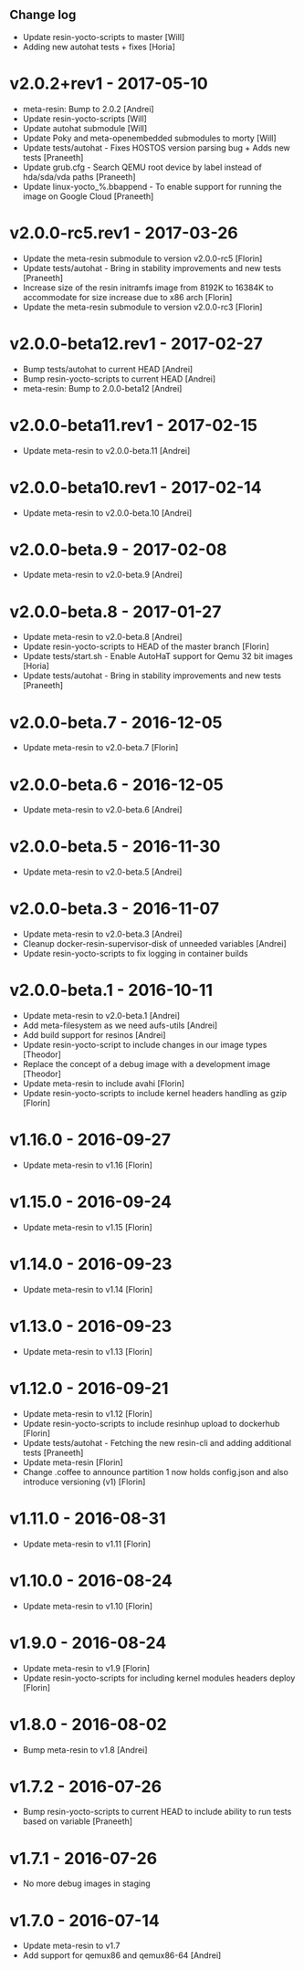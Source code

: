 Change log
-----------

* Update resin-yocto-scripts to master [Will]
* Adding new autohat tests + fixes [Horia]

# v2.0.2+rev1 - 2017-05-10

* meta-resin: Bump to 2.0.2 [Andrei]
* Update resin-yocto-scripts [Will]
* Update autohat submodule [Will]
* Update Poky and meta-openembedded submodules to morty [Will]
* Update tests/autohat - Fixes HOSTOS version parsing bug + Adds new tests [Praneeth]
* Update grub.cfg - Search QEMU root device by label instead of hda/sda/vda paths [Praneeth]
* Update linux-yocto_%.bbappend - To enable support for running the image on Google Cloud [Praneeth]

# v2.0.0-rc5.rev1 - 2017-03-26

* Update the meta-resin submodule to version v2.0.0-rc5 [Florin]
* Update tests/autohat - Bring in stability improvements and new tests [Praneeth]
* Increase size of the resin initramfs image from 8192K to 16384K to accommodate for size increase due to x86 arch [Florin]
* Update the meta-resin submodule to version v2.0.0-rc3 [Florin]

# v2.0.0-beta12.rev1 - 2017-02-27

* Bump tests/autohat to current HEAD [Andrei]
* Bump resin-yocto-scripts to current HEAD [Andrei]
* meta-resin: Bump to 2.0.0-beta12 [Andrei]

# v2.0.0-beta11.rev1 - 2017-02-15

* Update meta-resin to v2.0.0-beta.11 [Andrei]

# v2.0.0-beta10.rev1 - 2017-02-14

* Update meta-resin to v2.0.0-beta.10 [Andrei]

# v2.0.0-beta.9 - 2017-02-08

* Update meta-resin to v2.0-beta.9 [Andrei]

# v2.0.0-beta.8 - 2017-01-27

* Update meta-resin to v2.0-beta.8 [Andrei]
* Update resin-yocto-scripts to HEAD of the master branch [Florin]
* Update tests/start.sh - Enable AutoHaT support for Qemu 32 bit images [Horia]
* Update tests/autohat - Bring in stability improvements and new tests [Praneeth]

# v2.0.0-beta.7 - 2016-12-05

* Update meta-resin to v2.0-beta.7 [Florin]

# v2.0.0-beta.6 - 2016-12-05

* Update meta-resin to v2.0-beta.6 [Andrei]

# v2.0.0-beta.5 - 2016-11-30

* Update meta-resin to v2.0-beta.5 [Andrei]

# v2.0.0-beta.3 - 2016-11-07

* Update meta-resin to v2.0-beta.3 [Andrei]
* Cleanup docker-resin-supervisor-disk of unneeded variables [Andrei]
* Update resin-yocto-scripts to fix logging in container builds

# v2.0.0-beta.1 - 2016-10-11

* Update meta-resin to v2.0-beta.1 [Andrei]
* Add meta-filesystem as we need aufs-utils [Andrei]
* Add build support for resinos [Andrei]
* Update resin-yocto-script to include changes in our image types [Theodor]
* Replace the concept of a debug image with a development image [Theodor]
* Update meta-resin to include avahi [Florin]
* Update resin-yocto-scripts to include kernel headers handling as gzip [Florin]

# v1.16.0 - 2016-09-27

* Update meta-resin to v1.16 [Florin]

# v1.15.0 - 2016-09-24

* Update meta-resin to v1.15 [Florin]

# v1.14.0 - 2016-09-23

* Update meta-resin to v1.14 [Florin]

# v1.13.0 - 2016-09-23

* Update meta-resin to v1.13 [Florin]

# v1.12.0 - 2016-09-21

* Update meta-resin to v1.12 [Florin]
* Update resin-yocto-scripts to include resinhup upload to dockerhub [Florin]
* Update tests/autohat - Fetching the new resin-cli and adding additional tests [Praneeth]
* Update meta-resin [Florin]
* Change .coffee to announce partition 1 now holds config.json and also introduce versioning (v1) [Florin]

# v1.11.0 - 2016-08-31

* Update meta-resin to v1.11 [Florin]

# v1.10.0 - 2016-08-24

* Update meta-resin to v1.10 [Florin]

# v1.9.0 - 2016-08-24

* Update meta-resin to v1.9 [Florin]
* Update resin-yocto-scripts for including kernel modules headers deploy [Florin]

# v1.8.0 - 2016-08-02

* Bump meta-resin to v1.8 [Andrei]

# v1.7.2 - 2016-07-26

* Bump resin-yocto-scripts to current HEAD to include ability to run tests based on variable [Praneeth]

# v1.7.1 - 2016-07-26

* No more debug images in staging

# v1.7.0 - 2016-07-14

* Update meta-resin to v1.7
* Add support for qemux86 and qemux86-64 [Andrei]
